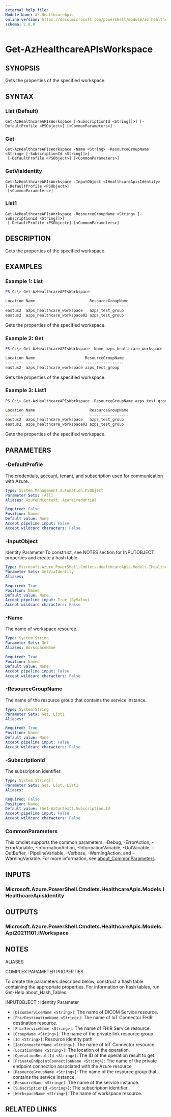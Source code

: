 ```yaml
---
external help file:
Module Name: Az.HealthcareApis
online version: https://docs.microsoft.com/powershell/module/az.healthcareapis/get-azhealthcareapisworkspace
schema: 2.0.0
---
```


# Get-AzHealthcareAPIsWorkspace

## SYNOPSIS
Gets the properties of the specified workspace.

## SYNTAX

### List (Default)
```
Get-AzHealthcareAPIsWorkspace [-SubscriptionId <String[]>] [-DefaultProfile <PSObject>] [<CommonParameters>]
```

### Get
```
Get-AzHealthcareAPIsWorkspace -Name <String> -ResourceGroupName <String> [-SubscriptionId <String[]>]
 [-DefaultProfile <PSObject>] [<CommonParameters>]
```

### GetViaIdentity
```
Get-AzHealthcareAPIsWorkspace -InputObject <IHealthcareApisIdentity> [-DefaultProfile <PSObject>]
 [<CommonParameters>]
```

### List1
```
Get-AzHealthcareAPIsWorkspace -ResourceGroupName <String> [-SubscriptionId <String[]>]
 [-DefaultProfile <PSObject>] [<CommonParameters>]
```

## DESCRIPTION
Gets the properties of the specified workspace.

## EXAMPLES

### Example 1: List
```powershell
PS C:\> Get-AzHealthcareAPIsWorkspace

Location Name                        ResourceGroupName
-------- ----                        -----------------
eastus2  azps_healthcare_workspace   azps_test_group
eastus2  azps_healthcare_workspace02 azps_test_group
```

Gets the properties of the specified workspace.

### Example 2: Get
```powershell
PS C:\> Get-AzHealthcareAPIsWorkspace -Name azps_healthcare_workspace -ResourceGroupName azps_test_group

Location Name                      ResourceGroupName
-------- ----                      -----------------
eastus2  azps_healthcare_workspace azps_test_group
```

Gets the properties of the specified workspace.

### Example 3: List1
```powershell
PS C:\> Get-AzHealthcareAPIsWorkspace -ResourceGroupName azps_test_group

Location Name                        ResourceGroupName
-------- ----                        -----------------
eastus2  azps_healthcare_workspace   azps_test_group
eastus2  azps_healthcare_workspace02 azps_test_group
```

Gets the properties of the specified workspace.

## PARAMETERS

### -DefaultProfile
The credentials, account, tenant, and subscription used for communication with Azure.

```yaml
Type: System.Management.Automation.PSObject
Parameter Sets: (All)
Aliases: AzureRMContext, AzureCredential

Required: False
Position: Named
Default value: None
Accept pipeline input: False
Accept wildcard characters: False
```

### -InputObject
Identity Parameter
To construct, see NOTES section for INPUTOBJECT properties and create a hash table.

```yaml
Type: Microsoft.Azure.PowerShell.Cmdlets.HealthcareApis.Models.IHealthcareApisIdentity
Parameter Sets: GetViaIdentity
Aliases:

Required: True
Position: Named
Default value: None
Accept pipeline input: True (ByValue)
Accept wildcard characters: False
```

### -Name
The name of workspace resource.

```yaml
Type: System.String
Parameter Sets: Get
Aliases: WorkspaceName

Required: True
Position: Named
Default value: None
Accept pipeline input: False
Accept wildcard characters: False
```

### -ResourceGroupName
The name of the resource group that contains the service instance.

```yaml
Type: System.String
Parameter Sets: Get, List1
Aliases:

Required: True
Position: Named
Default value: None
Accept pipeline input: False
Accept wildcard characters: False
```

### -SubscriptionId
The subscription identifier.

```yaml
Type: System.String[]
Parameter Sets: Get, List, List1
Aliases:

Required: False
Position: Named
Default value: (Get-AzContext).Subscription.Id
Accept pipeline input: False
Accept wildcard characters: False
```

### CommonParameters
This cmdlet supports the common parameters: -Debug, -ErrorAction, -ErrorVariable, -InformationAction, -InformationVariable, -OutVariable, -OutBuffer, -PipelineVariable, -Verbose, -WarningAction, and -WarningVariable. For more information, see [about_CommonParameters](http://go.microsoft.com/fwlink/?LinkID=113216).

## INPUTS

### Microsoft.Azure.PowerShell.Cmdlets.HealthcareApis.Models.IHealthcareApisIdentity

## OUTPUTS

### Microsoft.Azure.PowerShell.Cmdlets.HealthcareApis.Models.Api20211101.IWorkspace

## NOTES

ALIASES

COMPLEX PARAMETER PROPERTIES

To create the parameters described below, construct a hash table containing the appropriate properties. For information on hash tables, run Get-Help about_Hash_Tables.


INPUTOBJECT <IHealthcareApisIdentity>: Identity Parameter
  - `[DicomServiceName <String>]`: The name of DICOM Service resource.
  - `[FhirDestinationName <String>]`: The name of IoT Connector FHIR destination resource.
  - `[FhirServiceName <String>]`: The name of FHIR Service resource.
  - `[GroupName <String>]`: The name of the private link resource group.
  - `[Id <String>]`: Resource identity path
  - `[IotConnectorName <String>]`: The name of IoT Connector resource.
  - `[LocationName <String>]`: The location of the operation.
  - `[OperationResultId <String>]`: The ID of the operation result to get.
  - `[PrivateEndpointConnectionName <String>]`: The name of the private endpoint connection associated with the Azure resource
  - `[ResourceGroupName <String>]`: The name of the resource group that contains the service instance.
  - `[ResourceName <String>]`: The name of the service instance.
  - `[SubscriptionId <String>]`: The subscription identifier.
  - `[WorkspaceName <String>]`: The name of workspace resource.

## RELATED LINKS

